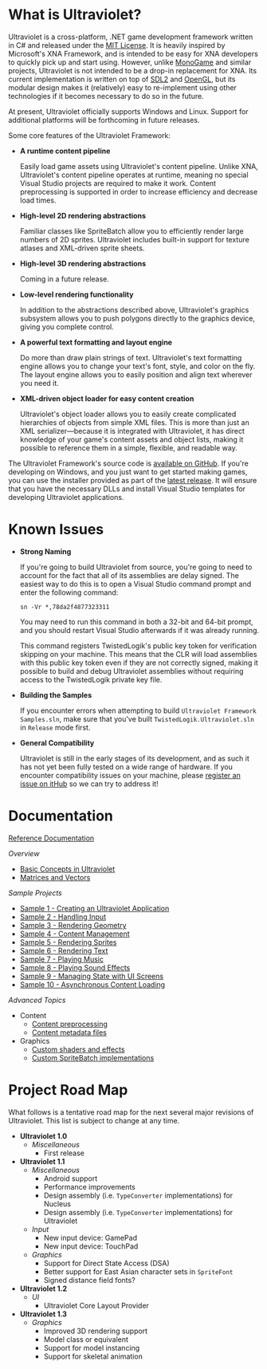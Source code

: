 What is Ultraviolet?
====================

Ultraviolet is a cross-platform, .NET game development framework written in C# and released under the [MIT License](http://opensource.org/licenses/MIT). It is heavily inspired by Microsoft's XNA Framework, and is intended to be easy for XNA developers to quickly pick up and start using. However, unlike [MonoGame](http://www.monogame.net/) and similar projects, Ultraviolet is not intended to be a drop-in replacement for XNA. Its current implementation is written on top of [SDL2](https://www.libsdl.org/) and [OpenGL](https://www.opengl.org/), but its modular design makes it (relatively) easy to re-implement using other technologies if it becomes necessary to do so in the future.

At present, Ultraviolet officially supports Windows and Linux. Support for additional platforms will be forthcoming in future releases. 

Some core features of the Ultraviolet Framework:

 * __A runtime content pipeline__
   
   Easily load game assets using Ultraviolet's content pipeline. Unlike XNA, Ultraviolet's content pipeline operates at runtime, meaning no special Visual Studio projects are required to make it work. Content preprocessing is supported in order to increase efficiency and decrease load times.
 
 * __High-level 2D rendering abstractions__
   
   Familiar classes like SpriteBatch allow you to efficiently render large numbers of 2D sprites. Ultraviolet includes built-in support for texture atlases and XML-driven sprite sheets.
 
 * __High-level 3D rendering abstractions__
   
   Coming in a future release.
 
 * __Low-level rendering functionality__
   
   In addition to the abstractions described above, Ultraviolet's graphics subsystem allows you to push polygons directly to the graphics device, giving you complete control.
 
 * __A powerful text formatting and layout engine__
   
   Do more than draw plain strings of text. Ultraviolet's text formatting engine allows you to change your text's font, style, and color on the fly. The layout engine allows you to easily position and align text wherever you need it.
 
 * __XML-driven object loader for easy content creation__
   
   Ultraviolet's object loader allows you to easily create complicated hierarchies of objects from simple XML files. This is more than just an XML serializer&mdash;because it is integrated with Ultraviolet, it has direct knowledge of your game's content assets and object lists, making it possible to reference them in a simple, flexible, and readable way.

The Ultraviolet Framework's source code is [available on GitHub](https://github.com/tlgkccampbell/ultraviolet). If you're developing on Windows, and you just want to get started making games, you can use the installer provided as part of the [latest release](https://github.com/tlgkccampbell/ultraviolet/releases). It will ensure that you have the necessary DLLs and install Visual Studio templates for developing Ultraviolet applications. 

Known Issues
============

* __Strong Naming__

  If you're going to build Ultraviolet from source, you're going to need to account for the fact that all of its assemblies are delay signed. The easiest way to do this is to open a Visual Studio command prompt and enter the following command:
  
  ``sn -Vr *,78da2f4877323311``
  
  You may need to run this command in both a 32-bit and 64-bit prompt, and you should restart Visual Studio afterwards if it was already running.
  
  This command registers TwistedLogik's public key token for verification skipping on your machine. This means that the CLR will load assemblies with this public key token even if they are not correctly signed, making it possible to build and debug Ultraviolet assemblies without requiring access to the TwistedLogik private key file.
  
* __Building the Samples__

  If you encounter errors when attempting to build ``Ultraviolet Framework Samples.sln``, make sure that you've built ``TwistedLogik.Ultraviolet.sln`` in ``Release`` mode first.
  
* __General Compatibility__

  Ultraviolet is still in the early stages of its development, and as such it has not yet been fully tested on a wide range of hardware. If you encounter compatibility issues on your machine, please [register an issue on itHub](https://github.com/tlgkccampbell/ultraviolet/issues) so we can try to address it!
  
Documentation
=============

[Reference Documentation](http://uv.twistedlogik.net/reference)

_Overview_

* [Basic Concepts in Ultraviolet](http://uv.twistedlogik.net/index.php?title=Basic_Concepts_in_Ultraviolet)
* [Matrices and Vectors](http://uv.twistedlogik.net/index.php?title=Matrices_and_Vectors)

_Sample Projects_

* [Sample 1 - Creating an Ultraviolet Application](http://uv.twistedlogik.net/index.php?title=Sample_1_-_Creating_an_Ultraviolet_Application)
* [Sample 2 - Handling Input](http://uv.twistedlogik.net/index.php?title=Sample_2_-_Handling_Input)
* [Sample 3 - Rendering Geometry](http://uv.twistedlogik.net/index.php?title=Sample_3_-_Rendering_Geometry)
* [Sample 4 - Content Management](http://uv.twistedlogik.net/index.php?title=Sample_4_-_Content_Management)
* [Sample 5 - Rendering Sprites](http://uv.twistedlogik.net/index.php?title=Sample_5_-_Rendering_Sprites)
* [Sample 6 - Rendering Text](http://uv.twistedlogik.net/index.php?title=Sample_6_-_Rendering_Text)
* [Sample 7 - Playing Music](http://uv.twistedlogik.net/index.php?title=Sample_7_-_Playing_Music)
* [Sample 8 - Playing Sound Effects](http://uv.twistedlogik.net/index.php?title=Sample_8_-_Playing_Sound_Effects)
* [Sample 9 - Managing State with UI Screens](http://uv.twistedlogik.net/index.php?title=Sample_9_-_Managing_State_with_UI_Screens)
* [Sample 10 - Asynchronous Content Loading](http://uv.twistedlogik.net/index.php?title=Sample_10_-_Asynchronous_Content_Loading)

_Advanced Topics_

* Content
  * [Content preprocessing](http://uv.twistedlogik.net/index.php?title=Content_preprocessing)
  * [Content metadata files](http://uv.twistedlogik.net/index.php?title=Content_metadata_files)
* Graphics
  * [Custom shaders and effects](http://uv.twistedlogik.net/index.php?title=Custom_shaders_and_effects)
  * [Custom SpriteBatch implementations](http://uv.twistedlogik.net/index.php?title=Custom_SpriteBatch_implementations)

Project Road Map
================

What follows is a tentative road map for the next several major revisions of Ultraviolet. This list is subject to change at any time.

* __Ultraviolet 1.0__
  * _Miscellaneous_
    * First release
* __Ultraviolet 1.1__
  * _Miscellaneous_
    * Android support
    * Performance improvements
    * Design assembly (i.e. ``TypeConverter`` implementations) for Nucleus
    * Design assembly (i.e. ``TypeConverter`` implementations) for Ultraviolet
  * _Input_
    * New input device: GamePad
    * New input device: TouchPad
  * _Graphics_
    * Support for Direct State Access (DSA)
    * Better support for East Asian character sets in ``SpriteFont``
    * Signed distance field fonts?
* __Ultraviolet 1.2__
  * _UI_
    * Ultraviolet Core Layout Provider
* __Ultraviolet 1.3__
  * _Graphics_
    * Improved 3D rendering support
    * Model class or equivalent
    * Support for model instancing
    * Support for skeletal animation
